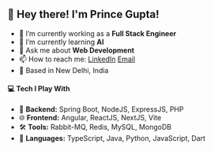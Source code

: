 ## 👋 Hey there! I'm Prince Gupta!
- 🔭 I’m currently working as a **Full Stack Engineer**
- 🌱 I’m currently learning **AI**
- 💬 Ask me about **Web Development**
- 📫 How to reach me: [LinkedIn](https://www.linkedin.com/in/princegupta99) [Email](mailto:guptaprince223@gmail.com)
- 📍 Based in New Delhi, India

#### 💻 Tech I Play With
- 🚀 **Backend:** Spring Boot, NodeJS, ExpressJS, PHP
- 🌐 **Frontend:** Angular, ReactJS, NextJS, Vite
- 🛠️ **Tools:** Rabbit-MQ, Redis, MySQL, MongoDB
- 📝 **Languages:** TypeScript, Java, Python, JavaScript, Dart
